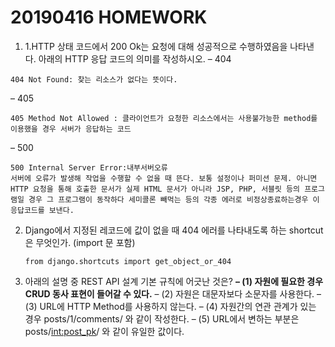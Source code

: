 #  20190416  HOMEWORK

1. 1.HTTP 상태 코드에서 200 Ok는 요청에 대해 성공적으로 수행하였음을 나타낸 다. 아래의 HTTP 응답 코드의 의미를 작성하시오.
  – 404 
  ```
  404 Not Found: 찾는 리소스가 없다는 뜻이다.
  ```
  – 405
  ```
  405 Method Not Allowed : 클라이언트가 요청한 리소스에서는 사용불가능한 method를 이용했을 경우 서버가 응답하는 코드
  
  ```
  – 500
  ```
  500 Internal Server Error:내부서버오류
  서버에 오류가 발생해 작업을 수행할 수 없을 때 뜬다. 보통 설정이나 퍼미션 문제. 아니면 HTTP 요청을 통해 호출한 문서가 실제 HTML 문서가 아니라 JSP, PHP, 서블릿 등의 프로그램일 경우 그 프로그램이 동작하다 세미콜론 빼먹는 등의 각종 에러로 비정상종료하는경우 이 응답코드를 보낸다.
  ```

2. Django에서 지정된 레코드에 값이 없을 때 404 에러를 나타내도록 하는
   shortcut은 무엇인가. (import 문 포함)

   ```
   from django.shortcuts import get_object_or_404
   
   ```

   

3. 아래의 설명 중 REST API 설계 기본 규칙에 어긋난 것은?
   **– (1) 자원에 필요한 경우 CRUD 동사 표현이 들어갈 수 있다.**
   – (2) 자원은 대문자보다 소문자를 사용한다.
   – (3) URL에 HTTP Method를 사용하지 않는다.
   – (4) 자원간의 연관 관계가 있는 경우 posts/1/comments/ 와 같이 작성한다.
   – (5) URL에서 변하는 부분은 posts/<int:post_pk>/ 와 같이 유일한 값이다.

   